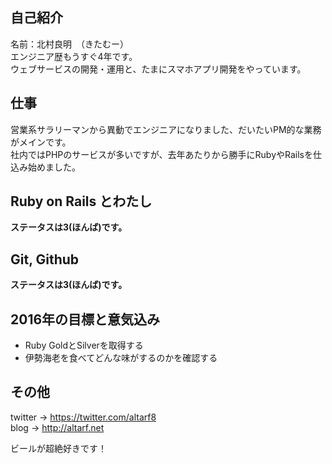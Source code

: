 ## 自己紹介
名前：北村良明　（きたむー）  
エンジニア歴もうすぐ4年です。  
ウェブサービスの開発・運用と、たまにスマホアプリ開発をやっています。  

## 仕事
営業系サラリーマンから異動でエンジニアになりました、だいたいPM的な業務がメインです。  
社内ではPHPのサービスが多いですが、去年あたりから勝手にRubyやRailsを仕込み始めました。  

## Ruby on Rails とわたし
__ステータスは3(ほんば)です。__    

## Git, Github
__ステータスは3(ほんば)です。__  

## 2016年の目標と意気込み
- Ruby GoldとSilverを取得する
- 伊勢海老を食べてどんな味がするのかを確認する

## その他
twitter -> https://twitter.com/altarf8  
blog -> http://altarf.net  
  
ビールが超絶好きです！   

